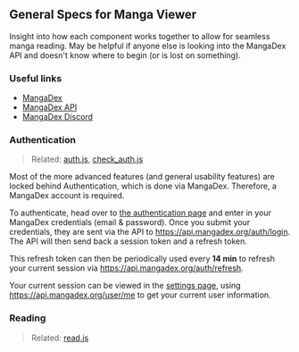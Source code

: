## General Specs for Manga Viewer

Insight into how each component works together to allow for seamless manga reading. May be helpful if anyone else is looking into the MangaDex API and doesn't know where to begin (or is lost on something).

### <i class="icon w-24" data-feather="link-2"></i> Useful links

- [MangaDex](https://mangadex.org/)
- [MangaDex API](https://api.mangadex.org/swagger)
- [MangaDex Discord](https://discord.gg/mangadex)

### <i class="icon w-24" data-feather="lock"></i> Authentication

> Related: [auth.js](/js/auth.js), [check_auth.js](/js/check_auth.js)

Most of the more advanced features (and general usability features) are locked behind Authentication, which is done via MangaDex. Therefore, a MangaDex account is required.

To authenticate, head over to [the authentication page](/auth.html) and enter in your MangaDex credentials (email & password). Once you submit your credentials, they are sent via the API to https://api.mangadex.org/auth/login. The API will then send back a session token and a refresh token.

This refresh token can then be periodically used every **14 min** to refresh your current session via https://api.mangadex.org/auth/refresh.

Your current session can be viewed in the [settings page](/settings), using https://api.mangadex.org/user/me to get your current user information.

### <i class="icon w-24" data-feather="book"></i> Reading

> Related: [read.js](/js/read.js)

